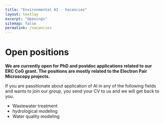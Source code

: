 ```yaml
---
title: "Environmental AI - Vacancies"
layout: textlay
excerpt: "Openings"
sitemap: false
permalink: /vacancies
---
```


# Open positions

**We are currently open for PhD and postdoc applications related to our ERC CoG grant. The positions are mostly related to the Electron Pair Microscopy projects.**

If you are passitionate about application of AI in any of the following fields and wants to join our group, you send your CV to us and we will get back to you.

- Wastewater treatment
- hydrological modeling
- Water quality modeling
